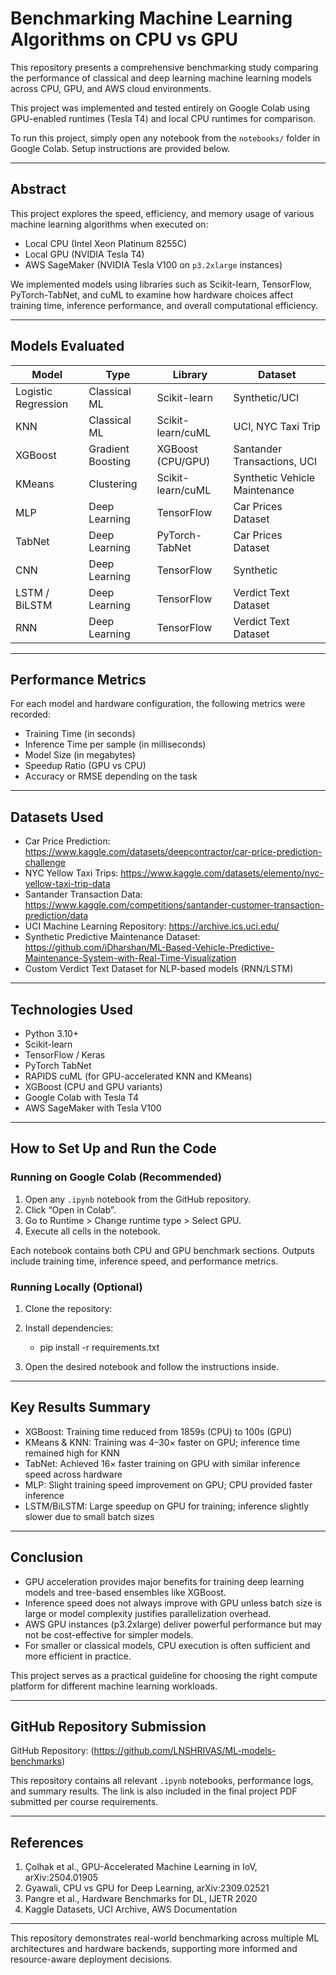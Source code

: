 # Benchmarking Machine Learning Algorithms on CPU vs GPU

This repository presents a comprehensive benchmarking study comparing the performance of classical and deep learning machine learning models across CPU, GPU, and AWS cloud environments.

This project was implemented and tested entirely on Google Colab using GPU-enabled runtimes (Tesla T4) and local CPU runtimes for comparison.

To run this project, simply open any notebook from the `notebooks/` folder in Google Colab. Setup instructions are provided below.

---

## Abstract

This project explores the speed, efficiency, and memory usage of various machine learning algorithms when executed on:
- Local CPU (Intel Xeon Platinum 8255C)
- Local GPU (NVIDIA Tesla T4)
- AWS SageMaker (NVIDIA Tesla V100 on `p3.2xlarge` instances)

We implemented models using libraries such as Scikit-learn, TensorFlow, PyTorch-TabNet, and cuML to examine how hardware choices affect training time, inference performance, and overall computational efficiency.

---

## Models Evaluated

| Model               | Type             | Library          | Dataset                              |
|--------------------|------------------|------------------|---------------------------------------|
| Logistic Regression| Classical ML     | Scikit-learn     | Synthetic/UCI                         |
| KNN                | Classical ML     | Scikit-learn/cuML| UCI, NYC Taxi Trip                    |
| XGBoost            | Gradient Boosting| XGBoost (CPU/GPU)| Santander Transactions, UCI          |
| KMeans             | Clustering       | Scikit-learn/cuML| Synthetic Vehicle Maintenance         |
| MLP                | Deep Learning    | TensorFlow       | Car Prices Dataset                    |
| TabNet             | Deep Learning    | PyTorch-TabNet   | Car Prices Dataset                    |
| CNN                | Deep Learning    | TensorFlow       | Synthetic                             |
| LSTM / BiLSTM      | Deep Learning    | TensorFlow       | Verdict Text Dataset                  |
| RNN                | Deep Learning    | TensorFlow       | Verdict Text Dataset                  |

---

## Performance Metrics

For each model and hardware configuration, the following metrics were recorded:
- Training Time (in seconds)
- Inference Time per sample (in milliseconds)
- Model Size (in megabytes)
- Speedup Ratio (GPU vs CPU)
- Accuracy or RMSE depending on the task

---

## Datasets Used

- Car Price Prediction: https://www.kaggle.com/datasets/deepcontractor/car-price-prediction-challenge
- NYC Yellow Taxi Trips: https://www.kaggle.com/datasets/elemento/nyc-yellow-taxi-trip-data
- Santander Transaction Data: https://www.kaggle.com/competitions/santander-customer-transaction-prediction/data
- UCI Machine Learning Repository: https://archive.ics.uci.edu/
- Synthetic Predictive Maintenance Dataset: https://github.com/iDharshan/ML-Based-Vehicle-Predictive-Maintenance-System-with-Real-Time-Visualization
- Custom Verdict Text Dataset for NLP-based models (RNN/LSTM)

---

## Technologies Used

- Python 3.10+
- Scikit-learn
- TensorFlow / Keras
- PyTorch TabNet
- RAPIDS cuML (for GPU-accelerated KNN and KMeans)
- XGBoost (CPU and GPU variants)
- Google Colab with Tesla T4
- AWS SageMaker with Tesla V100

---

## How to Set Up and Run the Code

### Running on Google Colab (Recommended)

1. Open any `.ipynb` notebook from the GitHub repository.
2. Click “Open in Colab”.
3. Go to Runtime > Change runtime type > Select GPU.
4. Execute all cells in the notebook.

Each notebook contains both CPU and GPU benchmark sections. Outputs include training time, inference speed, and performance metrics.

### Running Locally (Optional)

1. Clone the repository:

2. Install dependencies:
   - pip install -r requirements.txt

3. Open the desired notebook and follow the instructions inside.

---

## Key Results Summary

- XGBoost: Training time reduced from 1859s (CPU) to 100s (GPU)
- KMeans & KNN: Training was 4–30× faster on GPU; inference time remained high for KNN
- TabNet: Achieved 16× faster training on GPU with similar inference speed across hardware
- MLP: Slight training speed improvement on GPU; CPU provided faster inference
- LSTM/BiLSTM: Large speedup on GPU for training; inference slightly slower due to small batch sizes

---

## Conclusion

- GPU acceleration provides major benefits for training deep learning models and tree-based ensembles like XGBoost.
- Inference speed does not always improve with GPU unless batch size is large or model complexity justifies parallelization overhead.
- AWS GPU instances (p3.2xlarge) deliver powerful performance but may not be cost-effective for simpler models.
- For smaller or classical models, CPU execution is often sufficient and more efficient in practice.

This project serves as a practical guideline for choosing the right compute platform for different machine learning workloads.

---

## GitHub Repository Submission

GitHub Repository: (https://github.com/LNSHRIVAS/ML-models-benchmarks)

This repository contains all relevant `.ipynb` notebooks, performance logs, and summary results. The link is also included in the final project PDF submitted per course requirements.

---

## References

1. Çolhak et al., GPU-Accelerated Machine Learning in IoV, arXiv:2504.01905  
2. Gyawali, CPU vs GPU for Deep Learning, arXiv:2309.02521  
3. Pangre et al., Hardware Benchmarks for DL, IJETR 2020  
4. Kaggle Datasets, UCI Archive, AWS Documentation

---

This repository demonstrates real-world benchmarking across multiple ML architectures and hardware backends, supporting more informed and resource-aware deployment decisions.

